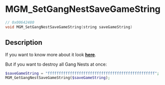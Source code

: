 # MGM_SetGangNestSaveGameString
```c
// 0x00642480
void MGM_SetGangNestSaveGameString(string saveGameString)
```
## Description

If you want to know more about it look **[here](MGM_GetGangNestSaveGameString.md)**.

But if you want to destroy all Gang Nests at once:
```php
$saveGameString = "ffffffffffffffffffffffffffffffffffffffffffffffff";
MGM_GetGangNestSaveGameString($saveGameString);
```